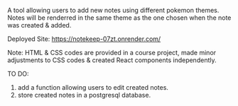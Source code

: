 A tool allowing users to add new notes using different pokemon themes. Notes will be renderred in the same theme as the one chosen when the note was created & added.

Deployed Site: https://notekeep-07zt.onrender.com/

Note: HTML & CSS codes are provided in a course project, made minor adjustments to CSS codes & created React components independently.

TO DO:
1. add a function allowing users to edit created notes.
2. store created notes in a postgresql database.
